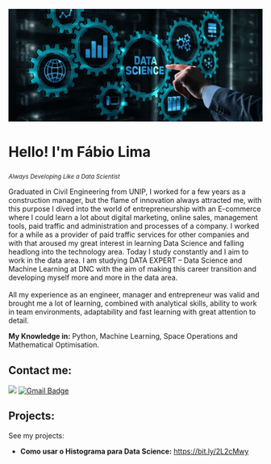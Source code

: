 <p align="center">
  <img src="banner01.jpg" >
</p>

# Hello! I'm Fábio Lima
<sub>*Always Developing
 Like a Data Scientist*</sub>

Graduated in Civil Engineering from UNIP, I worked for a few years as a construction manager, but the flame of innovation always attracted me, with this purpose I dived into the world of entrepreneurship with an E-commerce where I could learn a lot about digital marketing, online sales, management tools, paid traffic and administration and processes of a company. I worked for a while as a provider of paid traffic services for other companies and with that aroused my great interest in learning Data Science and falling headlong into the technology area. Today I study constantly and I aim to work in the data area. I am studying DATA EXPERT – Data Science and Machine Learning at DNC with the aim of making this career transition and developing myself more and more in the data area.<br>
<br>
All my experience as an engineer, manager and entrepreneur was valid and brought me a lot of learning, combined with analytical skills, ability to work in team environments, adaptability and fast learning with great attention to detail.

**My Knowledge in:** Python, Machine Learning, Space Operations and Mathematical Optimisation.

## Contact me:
[<img src="https://img.shields.io/badge/linkedin-%230077B5.svg?&style=for-the-badge&logo=linkedin&logoColor=white" />](https://www.linkedin.com/in/f%C3%A1bio-lima-398865ab/)
[![Gmail Badge](https://img.shields.io/badge/Gmail-D14836?style=for-the-badge&logo=gmail&logoColor=white&link=mailto:fabiovl31@gmail.com)](mailto:fabiovl31@gmail.com)


## Projects:
See my projects:

* **Como usar o Histograma para Data Science:** https://bit.ly/2L2cMwy
